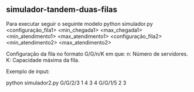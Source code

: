 ## simulador-tandem-duas-filas

Para executar seguir o seguinte modelo
python simulador.py <configuração_fila1> <min_chegada1> <max_chegada1> <min_atendimento1> <max_atendimento1> <configuração_fila2> <min_atendimento2> <max_atendimento2>

Configuração da fila no formato G/G/n/K em que:
  n: Número de servidores.
  K: Capacidade máxima da fila.

Exemplo de input:

python simulador2.py G/G/2/3 1 4 3 4 G/G/1/5 2 3
